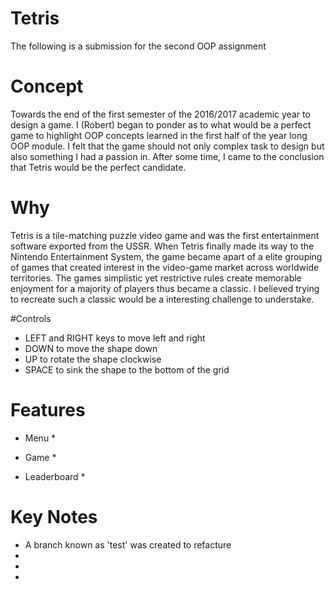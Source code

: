 # Tetris
The following is a submission for the second OOP assignment

# Concept
Towards the end of the first semester of the 2016/2017 academic year to design a game. I (Robert) began to ponder as to what would be a perfect game to highlight OOP concepts learned in the first half of the year long OOP module. I felt that the game should not only complex task to design but also something I had a passion in. After some time, I came to the conclusion that Tetris would be the perfect candidate.

# Why
Tetris is a tile-matching puzzle video game and was the first entertainment software exported from the USSR. When Tetris finally made its way to the Nintendo Entertainment System, the game became apart of a elite grouping of games that created interest in the video-game market across worldwide territories. The games simplistic yet restrictive rules create memorable enjoyment for a majority of players thus became a classic. I believed trying to recreate such a classic would be a interesting challenge to understake.

#Controls

* LEFT and RIGHT keys to move left and right
* DOWN to move the shape down
* UP to rotate the shape clockwise
* SPACE to sink the shape to the bottom of the grid

# Features

* Menu
  * 

* Game
  * 

* Leaderboard
  * 

# Key Notes

* A branch known as 'test' was created to refacture
* 
* 
* 